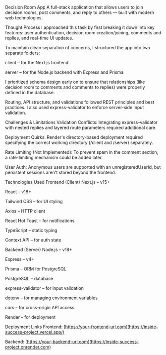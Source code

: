 Decision Room App
A full-stack application that allows users to join decision rooms, post comments, and reply to others — built with modern web technologies.

Thought Process
I approached this task by first breaking it down into key features: user authentication, decision room creation/joining, comments and replies, and real-time UI updates.

To maintain clean separation of concerns, I structured the app into two separate folders:

client – for the Next.js frontend

server – for the Node.js backend with Express and Prisma

I prioritized schema design early on to ensure that relationships (like decision room to comments and comments to replies) were properly defined in the database.

Routing, API structure, and validations followed REST principles and best practices. I also used express-validator to enforce server-side input validation.

Challenges & Limitations
Validation Conflicts: Integrating express-validator with nested replies and layered route parameters required additional care.

Deployment Quirks: Render's directory-based deployment required specifying the correct working directory (/client and /server) separately.

Rate Limiting (Not Implemented): To prevent spam in the comment section, a rate-limiting mechanism could be added later.

User Auth: Anonymous users are supported with an unregisteredUserId, but persistent sessions aren't stored beyond the frontend.

Technologies Used
Frontend (Client)
Next.js – v15+

React – v18+

Tailwind CSS – for UI styling

Axios – HTTP client

React Hot Toast – for notifications

TypeScript – static typing

Context API – for auth state

Backend (Server)
Node.js – v18+

Express – v4+

Prisma – ORM for PostgreSQL

PostgreSQL – database

express-validator – for input validation

dotenv – for managing environment variables

cors – for cross-origin API access

Render – for deployment

Deployment Links
Frontend: [https://your-frontend-url.com](https://inside-success-project.vercel.app/)

Backend: [https://your-backend-url.com](https://inside-success-project.onrender.com)

